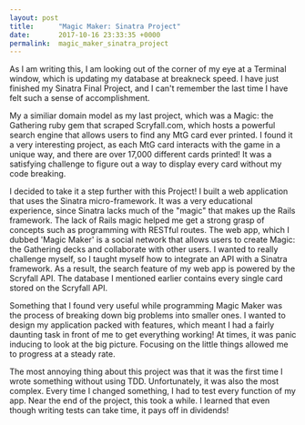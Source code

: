 ```yaml
---
layout: post
title:      "Magic Maker: Sinatra Project"
date:       2017-10-16 23:33:35 +0000
permalink:  magic_maker_sinatra_project
---
```


As I am writing this, I am looking out of the corner of my eye at a Terminal window, which is updating my database at breakneck speed. I have just finished my Sinatra Final Project, and I can't remember the last time I have felt such a sense of accomplishment.

My a similiar domain model as my last project, which was a Magic: the Gathering ruby gem that scraped Scryfall.com, which hosts a powerful search engine that allows users to find any MtG card ever printed. I found it a very interesting project, as each MtG card interacts with the game in a unique way, and there are over 17,000 different cards printed! It was a satisfying challenge to figure out a way to display every card without my code breaking.

I decided to take it a step further with this Project! I built a web application that uses the Sinatra micro-framework. It was a very educational experience, since Sinatra lacks much of the "magic" that makes up the Rails framework. The lack of Rails magic helped me get a strong grasp of concepts such as programming with RESTful routes. The web app, which I dubbed 'Magic Maker' is a social network that allows users to create Magic: the Gathering decks and collaborate with other users. I wanted to really challenge myself, so I taught myself how to integrate an API with a Sinatra framework. As a result, the search feature of my web app is powered by the Scryfall API. The database I mentioned earlier contains every single card stored on the Scryfall API.

Something that I found very useful while programming Magic Maker was the process of breaking down big problems into smaller ones. I wanted to design my application packed with features, which meant I had a fairly daunting task in front of me to get everything working! At times, it was panic inducing to look at the big picture. Focusing on the little things allowed me to progress at a steady rate.

The most annoying thing about this project was that it was the first time I wrote something without using TDD. Unfortunately, it was also the most complex. Every time I changed something, I had to test every function of my app. Near the end of the project, this took a while. I learned that even though writing tests can take time, it pays off in dividends!

